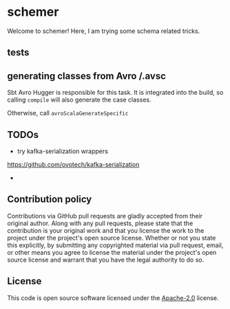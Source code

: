 # schemer #

Welcome to schemer! Here, I am trying some schema related tricks.

## tests

## generating classes from Avro /.avsc

Sbt Avro Hugger is responsible for this task. It is integrated into the build, so calling `compile` will also generate the case classes. 

Otherwise, call `avroScalaGenerateSpecific`

## TODOs

* try kafka-serialization wrappers

https://github.com/ovotech/kafka-serialization

* 

## Contribution policy ##

Contributions via GitHub pull requests are gladly accepted from their original author. Along with
any pull requests, please state that the contribution is your original work and that you license
the work to the project under the project's open source license. Whether or not you state this
explicitly, by submitting any copyrighted material via pull request, email, or other means you
agree to license the material under the project's open source license and warrant that you have the
legal authority to do so.

## License ##

This code is open source software licensed under the
[Apache-2.0](http://www.apache.org/licenses/LICENSE-2.0) license.
